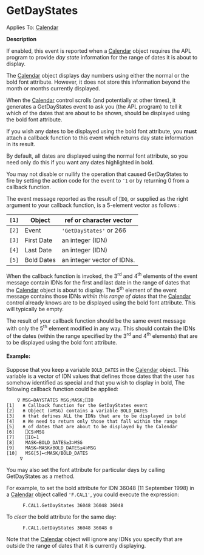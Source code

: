 




<h1 class="heading"><span class="name">GetDayStates</span></h1>

Applies To: [Calendar](./calendar.md)


**Description**


If enabled, this event is reported when a [Calendar](./calendar.md) object requires the APL program to provide *day state* information for the range of dates it is about to display.



The [Calendar](./calendar.md) object displays day numbers using either the normal or the bold font attribute. However, it does not store this information beyond the month or months currently displayed.


When the [Calendar](./calendar.md) control scrolls (and potentially at other times), it generates a GetDayStates event to ask you (the APL program) to tell it which of the dates that are about to be shown, should be displayed using the bold font attribute.


If you wish any dates to be displayed using the bold font attribute, you **must** attach a callback function to this event which returns day state information in its result.


By default, all dates are displayed using the normal font attribute, so you need only do this if you want any dates highlighted in bold.


You may not disable or nullify the operation that caused GetDayStates to fire by setting the action code for the event to `¯1` or by returning 0 from a callback function.



The event message reported as the result of `⎕DQ`, or supplied as the right argument to your callback function, is a 5-element vector as follows :


| `[1]` | Object | ref or character vector |
| --- | --- | ---  |
| `[2]` | Event | `'GetDayStates'` or 266 |
| `[3]` | First Date | an integer (IDN) |
| `[4]` | Last Date | an integer (IDN) |
| `[5]` | Bold Dates | an integer vector of IDNs. |



When the callback function is invoked, the 3<sup>rd</sup> and 4<sup>th</sup> elements of the event message contain IDNs for the first and last date in the range of dates that the [Calendar](./calendar.md) object is about to display. The 5<sup>th</sup> element of the event message contains those IDNs *within this range of dates* that the [Calendar](./calendar.md) control already knows are to be displayed using the bold font attribute. This will typically be empty.


The result of your callback function should be the same event message with only the 5<sup>th</sup> element modified in any way. This should contain the IDNs of the dates (within the range specified by the 3<sup>rd</sup> and 4<sup>th</sup> elements) that are to be displayed using the bold font attribute.


#### Example:


Suppose that you keep a variable `BOLD_DATES` in the [Calendar](./calendar.md) object. This variable is a vector of IDN values that defines those dates that the user has somehow identified as special and that you wish to display in bold, The following callback function could be applied:
```apl
    ∇ MSG←DAYSTATES MSG;MASK;⎕IO
[1]   ⍝ Callback function for the GetDayStates event
[2]   ⍝ Object (⊃MSG) contains a variable BOLD_DATES
[3]   ⍝ that defines ALL the IDNs that are to be displayed in bold
[4]   ⍝ We need to return only those that fall within the range
[5]   ⍝ of dates that are about to be displayed by the Calendar
[6]    ⎕CS⊃MSG
[7]    ⎕IO←1
[8]    MASK←BOLD_DATES≥3⊃MSG
[9]    MASK←MASK∧BOLD_DATES≤4⊃MSG
[10]   MSG[5]←⊂MASK/BOLD_DATES
     ∇
```



You may also set the font attribute for particular days by calling GetDayStates as a method.



For example, to set the bold attribute for IDN 36048 (11 September 1998) in a [Calendar](./calendar.md) object called `'F.CAL1'`, you could execute the expression:
```apl
      F.CAL1.GetDayStates 36048 36048 36048
```




To *clear* the bold attribute for the same day:
```apl
      F.CAL1.GetDayStates 36048 36048 ⍬
```



Note that the [Calendar](./calendar.md) object will ignore any IDNs you specify that are outside the range of dates that it is currently displaying.


